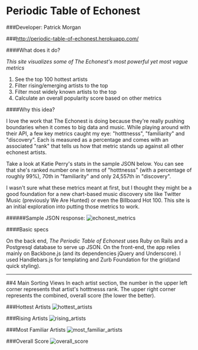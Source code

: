 # Periodic Table of Echonest

###Developer: Patrick Morgan

###<http://periodic-table-of-echonest.herokuapp.com/>

####What does it do?

*This site visualizes some of The Echonest's most powerful yet most vague metrics*

  1. See the top 100 hottest artists 
  2. Filter rising/emerging artists to the top
  3. Filter most widely known artists to the top
  4. Calculate an overall popularity score based on other metrics
  
####Why this idea?

I love the work that The Echonest is doing because they're really pushing boundaries when it comes to big data and music. While playing around with their API, a few key metrics caught my eye: "hotttnesss", "familiarity" and "discovery". Each is measured as a percentage and comes with an associated "rank" that tells us how that metric stands up against all other echonest artists. 

Take a look at Katie Perry's stats in the sample JSON below. You can see that she's ranked number one in terms of "hotttnesss" (with a percentage of roughly 99%), 70th in "familiarity" and only 24,557th in "discovery". 

I wasn't sure what these metrics meant at first, but I thought they might be a good foundation for a new chart-based music discovery site like Twitter Music (previously We Are Hunted) or even the Billboard Hot 100. This site is an initial exploration into putting those metrics to work.

######Sample JSON response:
![echonest_metrics](https://www.evernote.com/shard/s82/sh/0236db35-35fb-45d2-aca3-e2b2a8ae033b/58b121867acb0fd4a4890b553777efb8/deep/0/echonest_metrics.png "Echonest Metrics")

####Basic specs

On the back end, *The Periodic Table of Echonest* uses Ruby on Rails and a Postgresql database to serve up JSON. On the front-end, the app relies mainly on Backbone.js (and its dependencies jQuery and Underscore). I used Handlebars.js for templating and Zurb Foundation for the grid(and quick styling).

---
##4 Main Sorting Views
In each artist section, the number in the upper left corner represents that artist's hotttnesss rank. The upper right corner represents the combined, overall score (the lower the better).

###Hottest Artists
![hottest_artists](https://www.evernote.com/shard/s82/sh/b88a549b-2e09-4f96-affa-0f350876e6ad/b8c6a3f8fdc1e3359e8ae885c1aebb94/deep/0/hottest_artists.png "Hottest Artists")

###Rising Artists
![rising_artists](https://www.evernote.com/shard/s82/sh/ac3a8d7e-3f66-4fbb-8950-b8b0e97477fa/cf8be10e3f714216abccb4687a6e5a17/deep/0/rising_artists.png "Rising Artists")

###Most Familiar Artists
![most_familiar_artists](https://www.evernote.com/shard/s82/sh/bc0869c6-1a00-4ee8-affe-39359587d348/448b819c35ce2d3fc7d90d12c87d396f/deep/0/most_familiar_artists.png "Most Familiar Artists")

###Overall Score
![overall_score](https://www.evernote.com/shard/s82/sh/b631f764-24f8-475d-b903-6714bf25d95e/feedb8b77906bb5f55047c1ebf2598db/deep/0/overall_score.png "Overall Score")